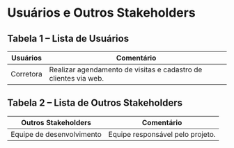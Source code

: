 # Usuários e Outros Stakeholders

## Tabela 1 – Lista de Usuários 
Usuários    | Comentário
------------|-------------------
Corretora   |Realizar agendamento de visitas e cadastro de clientes via web.


## Tabela 2 – Lista de Outros Stakeholders 
Outros Stakeholders          | Comentário
-----------------------------|--------------
Equipe de desenvolvimento    | Equipe responsável pelo projeto.